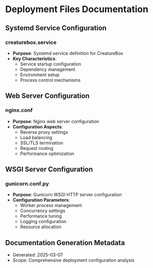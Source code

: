 # Deployment Files Documentation

## Systemd Service Configuration

### creaturebox.service
- **Purpose**: Systemd service definition for CreatureBox
- **Key Characteristics**:
  * Service startup configuration
  * Dependency management
  * Environment setup
  * Process control mechanisms

## Web Server Configuration

### nginx.conf
- **Purpose**: Nginx web server configuration
- **Configuration Aspects**:
  * Reverse proxy settings
  * Load balancing
  * SSL/TLS termination
  * Request routing
  * Performance optimization

## WSGI Server Configuration

### gunicorn.conf.py
- **Purpose**: Gunicorn WSGI HTTP server configuration
- **Configuration Parameters**:
  * Worker process management
  * Concurrency settings
  * Performance tuning
  * Logging configuration
  * Resource allocation

## Documentation Generation Metadata
- Generated: 2025-03-07
- Scope: Comprehensive deployment configuration analysis
